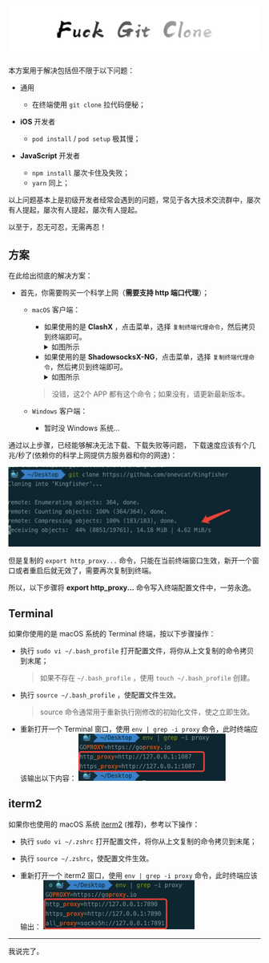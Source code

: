 
![](images/icon.png)

本方案用于解决包括但不限于以下问题：

- 通用
	- 在终端使用 `git clone` 拉代码便秘；

- **iOS** 开发者
	- `pod install` / `pod setup` 极其慢；

- **JavaScript** 开发者
	- `npm install` 屡次卡住及失败；
	- `yarn` 同上；

以上问题基本上是初级开发者经常会遇到的问题，常见于各大技术交流群中，屡次有人提起，屡次有人提起，屡次有人提起。

以至于，忍无可忍，无需再忍！

## 方案

在此给出彻底的解决方案：

- 首先，你需要购买一个科学上网（**需要支持 http 端口代理**）；
	- `macOS` 客户端：
		- 如果使用的是 **ClashX** ，点击菜单，选择 `复制终端代理命令`，然后拷贝到终端即可。<details close><summary>如图所示</summary><img width="40%" src="images/ClashX.png"/></details>
		- 如果使用的是 **ShadowsocksX-NG**，点击菜单，选择 `复制终端代理命令`，然后拷贝到终端即可。<details close><summary>如图所示</summary><img width="40%" src="images/shadowsocks.png"/></details>

		> 没错，这2个 APP 都有这个命令；如果没有，请更新最新版本。
	
	- `Windows` 客户端：
		- 暂时没 Windows 系统…

通过以上步骤，已经能够解决无法下载、下载失败等问题，
下载速度应该有个几兆/秒了(依赖你的科学上网提供方服务器和你的网速)：

![](images/success.jpg)

但是复制的 `export http_proxy...` 命令，只能在当前终端窗口生效，新开一个窗口或者重启后就无效了，需要再次复制到终端。

所以，以下步骤将 **export http_proxy...** 命令写入终端配置文件中，一劳永逸。

## Terminal

如果你使用的是 macOS 系统的 Terminal 终端，按以下步骤操作：

- 执行 `sudo vi ~/.bash_profile` 打开配置文件，将你从上文复制的命令拷贝到末尾；
	> 如果不存在 `~/.bash_profile` ，使用 `touch ~/.bash_profile` 创建。
	
- 执行 `source ~/.bash_profile`  ，使配置文件生效。
	> source 命令通常用于重新执行刚修改的初始化文件，使之立即生效。
- 重新打开一个 Terminal 窗口，使用 `env | grep -i proxy` 命令，此时终端应该输出以下内容：
![](images/result1.png)


## iterm2

如果你也使用的 macOS 系统 [iterm2](https://www.iterm2.com) (推荐)，参考以下操作：

- 执行 `sudo vi ~/.zshrc` 打开配置文件，将你从上文复制的命令拷贝到末尾；

- 执行 `source ~/.zshrc`，使配置文件生效。
- 重新打开一个 iterm2 窗口，使用 `env | grep -i proxy` 命令，此时终端应该输出： ![](images/result2.png)


---

我说完了。
